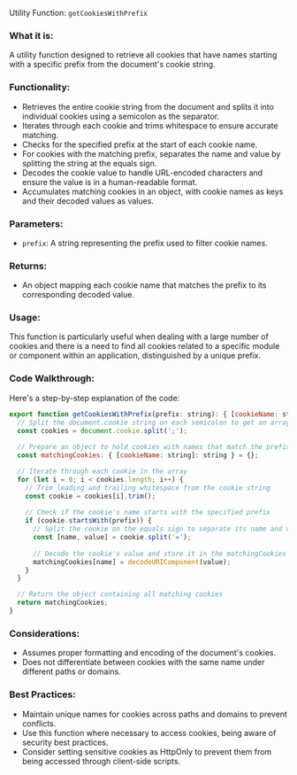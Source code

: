 Utility Function: `getCookiesWithPrefix`

### What it is:
A utility function designed to retrieve all cookies that have names starting with a specific prefix from the document's cookie string.

### Functionality:
- Retrieves the entire cookie string from the document and splits it into individual cookies using a semicolon as the separator.
- Iterates through each cookie and trims whitespace to ensure accurate matching.
- Checks for the specified prefix at the start of each cookie name.
- For cookies with the matching prefix, separates the name and value by splitting the string at the equals sign.
- Decodes the cookie value to handle URL-encoded characters and ensure the value is in a human-readable format.
- Accumulates matching cookies in an object, with cookie names as keys and their decoded values as values.

### Parameters:
- `prefix`: A string representing the prefix used to filter cookie names.

### Returns:
- An object mapping each cookie name that matches the prefix to its corresponding decoded value.

### Usage:
This function is particularly useful when dealing with a large number of cookies and there is a need to find all cookies related to a specific module or component within an application, distinguished by a unique prefix.

### Code Walkthrough:
Here's a step-by-step explanation of the code:

```javascript
export function getCookiesWithPrefix(prefix: string): { [cookieName: string]: string } {
  // Split the document.cookie string on each semicolon to get an array of cookies
  const cookies = document.cookie.split(';');
  
  // Prepare an object to hold cookies with names that match the prefix
  const matchingCookies: { [cookieName: string]: string } = {};

  // Iterate through each cookie in the array
  for (let i = 0; i < cookies.length; i++) {
    // Trim leading and trailing whitespace from the cookie string
    const cookie = cookies[i].trim();
    
    // Check if the cookie's name starts with the specified prefix
    if (cookie.startsWith(prefix)) {
      // Split the cookie on the equals sign to separate its name and value
      const [name, value] = cookie.split('=');
      
      // Decode the cookie's value and store it in the matchingCookies object under the cookie's name
      matchingCookies[name] = decodeURIComponent(value);
    }
  }

  // Return the object containing all matching cookies
  return matchingCookies;
}
```

### Considerations:
- Assumes proper formatting and encoding of the document's cookies.
- Does not differentiate between cookies with the same name under different paths or domains.

### Best Practices:
- Maintain unique names for cookies across paths and domains to prevent conflicts.
- Use this function where necessary to access cookies, being aware of security best practices.
- Consider setting sensitive cookies as HttpOnly to prevent them from being accessed through client-side scripts.
